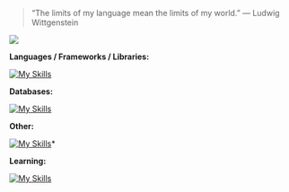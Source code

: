 > “The limits of my language mean the limits of my world.” — Ludwig Wittgenstein

![](https://www.codewars.com/users/egor7orlov/badges/small)

**Languages / Frameworks / Libraries:**

[![My Skills](https://skillicons.dev/icons?i=js,ts,nodejs,nestjs)](https://skillicons.dev)


**Databases:**

[![My Skills](https://skillicons.dev/icons?i=mongodb,mysql,postgres)](https://skillicons.dev)


**Other:**

[![My Skills](https://skillicons.dev/icons?i=docker,linux)](https://skillicons.dev)*


**Learning:**

[![My Skills](https://skillicons.dev/icons?i=rust,go,kotlin)](https://skillicons.dev)
